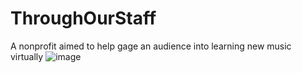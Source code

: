 # ThroughOurStaff 
A nonprofit aimed to help gage an audience into learning new music virtually
![image](https://www.vectorstock.com/royalty-free-vector/music-note-logo-design-inspiration-vector-23194048)
